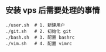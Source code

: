 
## 安装 vps 后需要处理的事情
```
./user.sh  # 1. 新建用户
./git.sh   # 2. 初始化 git
./bash.sh  # 3. 配置 bashrc
./vim.sh   # 4. 配置 vimrc



```

